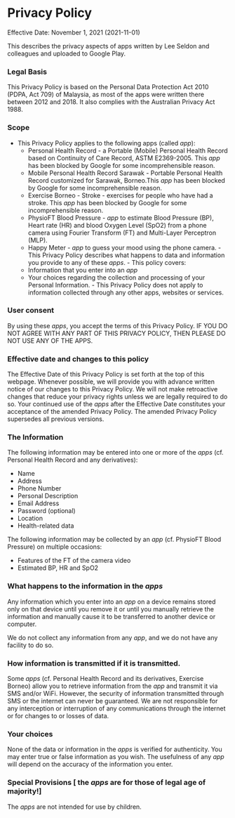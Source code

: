 # Privacy Policy

Effective Date: November 1, 2021 (2021-11-01)  

This describes the privacy aspects of apps written by Lee Seldon and colleagues and uploaded to Google Play.

### Legal Basis
    
 This Privacy Policy is based on the Personal Data Protection Act 2010 (PDPA, Act 709) of Malaysia, as most of the apps were written there between 2012 and 2018. It also complies with the Australian  Privacy Act 1988.
    
### Scope
   -   This Privacy Policy applies to the following apps (called  _app_):
        -   Personal Health Record - a Portable (Mobile) Personal Health Record based on Continuity of Care Record, ASTM E2369-2005. This  _app_  has been blocked by Google for some incomprehensible reason.
        -   Mobile Personal Health Record Sarawak - Portable Personal Health Record customized for Sarawak, Borneo.This  _app_  has been blocked by Google for some incomprehensible reason.
        -   Exercise Borneo - Stroke - exercises for people who have had a stroke. This  _app_  has been blocked by Google for some incomprehensible reason.
        -   PhysioFT Blood Pressure -  _app_  to estimate Blood Pressure (BP), Heart rate (HR) and blood Oxygen Level (SpO2) from a phone camera using Fourier Transform (FT) and Multi-Layer Perceptron (MLP).
        -   Happy Meter -  _app_  to guess your mood using the phone camera.
    -   This Privacy Policy describes what happens to data and information you provide to any of these  _apps_.
    -   This policy covers:
        -   Information that you enter into an  _app_
        -   Your choices regarding the collection and processing of your Personal Information.
    -   This Privacy Policy does not apply to information collected through any other apps, websites or services.

### User consent
    
By using these  _apps_, you accept the terms of this Privacy Policy. IF YOU DO NOT AGREE WITH ANY PART OF THIS PRIVACY POLICY, THEN PLEASE DO NOT USE ANY OF THE APPS.
    
### Effective date and changes to this policy

The Effective Date of this Privacy Policy is set forth at the top of this webpage. Whenever possible, we will provide you with advance written notice of our changes to this Privacy Policy. We will not make retroactive changes that reduce your privacy rights unless we are legally required to do so. Your continued use of the  _apps_  after the Effective Date constitutes your acceptance of the amended Privacy Policy. The amended Privacy Policy supersedes all previous versions.
    
### The Information

The following information may be entered into one or more of the  _apps_  (cf. Personal Health Record and any derivatives):

-   Name
-   Address
-   Phone Number
-   Personal Description
-   Email Address
-   Password (optional)      
-   Location
-   Health-related data

The following information may be collected by an  _app_  (cf. PhysioFT Blood Pressure) on multiple occasions:
-   Features of the FT of the camera video
-   Estimated BP, HR and SpO2

### What happens to the information in the  _apps_
    
 Any information which you enter into an  _app_  on a device remains stored only on that device until you remove it or until you manually retrieve the information and manually cause it to be transferred to another device or computer.  

We do not collect any information from any  _app_, and we do not have any facility to do so.  
    
### How information is transmitted if it is transmitted.
    
 Some  _apps_  (cf. Personal Health Record and its derivatives, Exercise Borneo) allow you to retrieve information from the  _app_  and transmit it via SMS and/or WiFi. However, the security of information transmitted through SMS or the internet can never be guaranteed. We are not responsible for any interception or interruption of any communications through the internet or for changes to or losses of data.
    
### Your choices
    
None of the data or information in the  _apps_  is verified for authenticity. You may enter true or false information as you wish. The usefulness of any  _app_  will depend on the accuracy of the information you enter.
    
### Special Provisions [ the  _apps_  are for those of legal age of majority!]
    
The  _apps_  are not intended for use by children.
